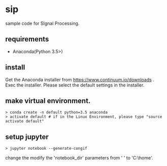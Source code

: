 # sip
sample code for SIgnal Processing.

## requirements
 - Anaconda(Python 3.5>)

## install 
Get the Anaconda installer from https://www.continuum.io/downloads .
Exec the installer. Please select the default settings in the installer.

## make virtual environment.

```
> conda create -n default python=3.5 anaconda
> activate default # if in the Linux Environment, please type "source activate default"
```


## setup jupyter 

```
> jupyter notebook --generate-congif
```

change the modify the 'notebook_dir' parameters from ' ' to 'C:\home'.


